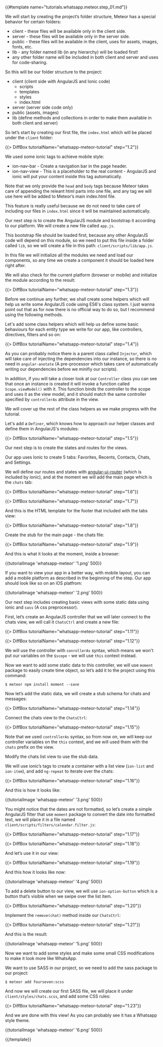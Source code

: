 {{#template name="tutorials.whatsapp.meteor.step_01.md"}}


We will start by creating the project’s folder structure, Meteor has a special behavior for certain folders:

* client - these files will be available only in the client side.
* server - these files will be available only in the server side.
* public - these files will be available in the client, uses for assets, images, fonts, etc.
* lib - any folder named lib (in any hierarchy) will be loaded first!
* any other folder name will be included in both client and server and uses for code-sharing.

So this will be our folder structure to the project:

* client (client side with AngularJS and Ionic code)
    * scripts
    * templates
    * styles
    * index.html
* server (server side code only)
* public (assets, images)
* lib (define methods and collections in order to make them available in both client and server)

So let’s start by creating our first file, the `index.html` which will be placed under the `client` folder:

{{> DiffBox tutorialName="whatsapp-meteor-tutorial" step="1.2"}}

We used some ionic tags to achieve mobile style:

* ion-nav-bar - Create a navigation bar in the page header.
* ion-nav-view - This is a placeholder to the real content - AngularJS and ionic will put your content inside this tag automatically.

Note that we only provide the `head` and `body` tags because Meteor takes care of appending the releant html parts into one file, and any tag we will use here will be added to Meteor’s main index.html file.

This feature is really useful because we do not need to take care of including our files in `index.html` since it will be maintained automatically.

Our next step is to create the AngularJS module and bootstrap it according to our platform.
We will create a new file called `app.js`.

This bootstrap file should be loaded first, because any other AngularJS code will depend on this module, so we need to put this file inside a folder called `lib`, so we will create a file in this path: `client/scripts/lib/app.js`.

In this file we will initialize all the modules we need and load our components, so any time we create a component it should be loaded here right after.

We will also check for the current platform (browser or mobile) and initialize the module according to the result:

{{> DiffBox tutorialName="whatsapp-meteor-tutorial" step="1.3"}}

Before we continue any further, we shall create some helpers which will help us write some AngularJS code using ES6's class system. I just wanna point out that as for now there is no official way to do so, but I recommend using the following methods.

Let's add some class helpers which will help us define some basic behaviours for each entity type we write for our app, like controllers, directives, filters and so on:

{{> DiffBox tutorialName="whatsapp-meteor-tutorial" step="1.4"}}

As you can probably notice there is a parent class called `Injector`, which will take care of injecting the dependencies into our instance, so there is no need in `angular-anotate` (A pre-processor which takes care of automatically writing our dependencies before we minifiy our scripts).

In addition, if you will take a closer look at our `Controller` class you can see that once an instance is created it will invoke a function called `Scope.viewModel()` with it. This function binds the controller to the scope and uses it as the view model, and it should match the same controller specified by `controllerAs` attribute in the view.

We will cover up the rest of the class helpers as we make progress with the tutorial.

Let's add a `Definer`, which knows how to approach our helper classes and define them in AngularJS's modules:

{{> DiffBox tutorialName="whatsapp-meteor-tutorial" step="1.5"}}

Our next step is to create the states and routes for the views.

Our app uses Ionic to create 5 tabs: Favorites, Recents, Contacts, Chats, and Settings.

We will define our routes and states with [angular-ui-router](https://atmospherejs.com/angularui/angular-ui-router) (which is included by ionic), and at the moment we will add the main page which is the `chats` tab:

{{> DiffBox tutorialName="whatsapp-meteor-tutorial" step="1.6"}}

{{> DiffBox tutorialName="whatsapp-meteor-tutorial" step="1.7"}}

And this is the HTML template for the footer that included with the tabs view:

{{> DiffBox tutorialName="whatsapp-meteor-tutorial" step="1.8"}}

Create the stub for the main page - the chats file:

{{> DiffBox tutorialName="whatsapp-meteor-tutorial" step="1.9"}}

And this is what it looks at the moment, inside a browser:

{{tutorialImage 'whatsapp-meteor' '1.png' 500}}

If you want to view your app in a better way, with mobile layout, you can add a mobile platform as described in the beginning of the step. Our app should look like so on an iOS platfrom:

{{tutorialImage 'whatsapp-meteor' '2.png' 500}}

Our next step includes creating basic views with some static data using ionic and `sass` (A css preprocessor).

First, let’s create an AngularJS controller that we will later connect to the chats view, we will call it `ChatsCtrl` and create a new file:

{{> DiffBox tutorialName="whatsapp-meteor-tutorial" step="1.11"}}

{{> DiffBox tutorialName="whatsapp-meteor-tutorial" step="1.12"}}

We will use the controller with `conrollerAs` syntax, which means we won't put our variables on the `$scope` - we will use `this` context instead.

Now we want to add some static data to this controller, we will use `moment` package to easily create time object, so let’s add it to the project using this command:

    $ meteor npm install moment --save

Now let’s add the static data, we will create a stub schema for chats and messages:

{{> DiffBox tutorialName="whatsapp-meteor-tutorial" step="1.14"}}

Connect the chats view to the `ChatsCtrl`:

{{> DiffBox tutorialName="whatsapp-meteor-tutorial" step="1.15"}}

Note that we used `controllerAs` syntax, so from now on, we will keep our controller variables on the `this` context, and we will used them with the `chats` prefix on the view.

Modify the chats list view to use the stub data.

We will use ionic’s tags to create a container with a list view (`ion-list` and `ion-item`), and add `ng-repeat` to iterate over the chats:

{{> DiffBox tutorialName="whatsapp-meteor-tutorial" step="1.16"}}

And this is how it looks like:

{{tutorialImage 'whatsapp-meteor' '3.png' 500}}

You might notice that the dates are not formatted, so let’s create a simple AngularJS filter that use `moment` package to convert the date into formatted text, we will place it in a file named `client/scripts/filters/calendar.filter.js`:

{{> DiffBox tutorialName="whatsapp-meteor-tutorial" step="1.17"}}

{{> DiffBox tutorialName="whatsapp-meteor-tutorial" step="1.18"}}

And let’s use it in our view:

{{> DiffBox tutorialName="whatsapp-meteor-tutorial" step="1.19"}}

And this how it looks like now:

{{tutorialImage 'whatsapp-meteor' '4.png' 500}}

To add a delete button to our view, we will use `ion-option-button` which is a button that’s visible when we swipe over the list item.

{{> DiffBox tutorialName="whatsapp-meteor-tutorial" step="1.20"}}

Implement the `remove(chat)` method inside our `ChatsCtrl`:

{{> DiffBox tutorialName="whatsapp-meteor-tutorial" step="1.21"}}

And this is the result:

{{tutorialImage 'whatsapp-meteor' '5.png' 500}}

Now we want to add some styles and make some small CSS modifications to make it look more like WhatsApp.

We want to use SASS in our project, so we need to add the sass package to our project:

    $ meteor add fourseven:scss

And now we will create our first SASS file, we will place it under `client/styles/chats.scss`, and add some CSS rules:

{{> DiffBox tutorialName="whatsapp-meteor-tutorial" step="1.23"}}

And we are done with this view! As you can probably see it has a Whatsapp style theme.

{{tutorialImage 'whatsapp-meteor' '6.png' 500}}


{{/template}}
